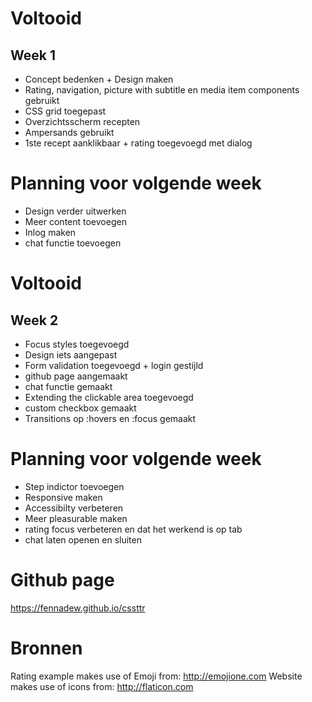 # Voltooid
## Week 1
- Concept bedenken + Design maken
- Rating, navigation, picture with subtitle en media item components gebruikt
- CSS grid toegepast
- Overzichtsscherm recepten
- Ampersands gebruikt
- 1ste recept aanklikbaar + rating toegevoegd met dialog

# Planning voor volgende week
- Design verder uitwerken
- Meer content toevoegen
- Inlog maken
- chat functie toevoegen


# Voltooid
## Week 2
- Focus styles toegevoegd
- Design iets aangepast
- Form validation toegevoegd + login gestijld
- github page aangemaakt
- chat functie gemaakt
- Extending the clickable area toegevoegd
- custom checkbox gemaakt
- Transitions op :hovers en :focus gemaakt

# Planning voor volgende week
- Step indictor toevoegen
- Responsive maken
- Accessibilty verbeteren
- Meer pleasurable maken
- rating focus verbeteren en dat het werkend is op tab
- chat laten openen en sluiten


# Github page
https://fennadew.github.io/cssttr

# Bronnen
Rating example makes use of Emoji from: http://emojione.com
Website makes use of icons from: http://flaticon.com
